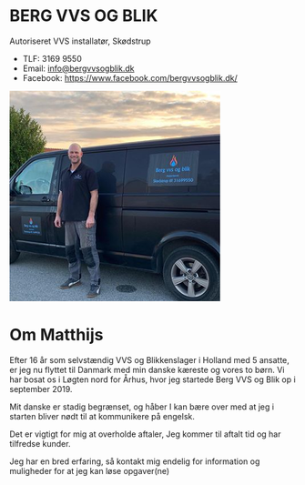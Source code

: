 # BERG VVS OG BLIK

Autoriseret VVS installatør, Skødstrup

* TLF: 3169 9550
* Email: info@bergvvsogblik.dk
* Facebook: https://www.facebook.com/bergvvsogblik.dk/

![BERG VVS](image.png)

# Om Matthijs

Efter 16 år som selvstændig VVS og Blikkenslager i Holland med 5 ansatte, er jeg nu flyttet til Danmark med min danske kæreste og vores to børn.  Vi har bosat os i Løgten nord for Århus, hvor jeg startede Berg VVS og Blik op i september 2019.

Mit danske er stadig begrænset, og håber I kan bære over med at jeg i starten bliver nødt til at kommunikere på engelsk.

Det er vigtigt for mig at overholde aftaler, Jeg kommer til aftalt tid og har tilfredse kunder.

Jeg har en bred erfaring, så kontakt mig endelig for information og muligheder for at jeg kan løse opgaver(ne)
